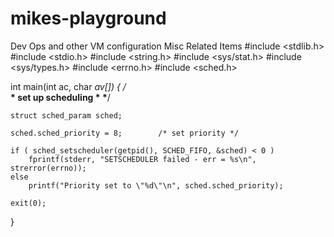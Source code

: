 # mikes-playground
Dev Ops and other VM configuration Misc Related Items
#include <stdlib.h>
#include <stdio.h>
#include <string.h>
#include <sys/stat.h>
#include <sys/types.h>
#include <errno.h>
#include <sched.h>

int main(int ac, char *av[]) {
    /*********************\
     * set up scheduling *
    \*********************/

    struct sched_param sched;

    sched.sched_priority = 8;        /* set priority */

    if ( sched_setscheduler(getpid(), SCHED_FIFO, &sched) < 0 )
        fprintf(stderr, "SETSCHEDULER failed - err = %s\n", strerror(errno));
    else
        printf("Priority set to \"%d\"\n", sched.sched_priority);

    exit(0);
}
